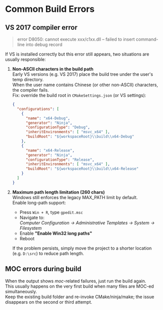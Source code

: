 # Common Build Errors

## VS 2017 compiler error

> error D8050: cannot execute xxx/c1xx.dll – failed to insert command-line into debug record

If VS is installed correctly but this error still appears, two situations are usually responsible:

1. **Non-ASCII characters in the build path**  
   Early VS versions (e.g. VS 2017) place the build tree under the user's temp directory.  
   When the user name contains Chinese (or other non-ASCII) characters, the compiler fails.  
   Fix: override the build root in `CMakeSettings.json` (or VS settings):

   ```json
   {
     "configurations": [
       {
         "name": "x64-Debug",
         "generator": "Ninja",
         "configurationType": "Debug",
         "inheritEnvironments": [ "msvc_x64" ],
         "buildRoot": "${workspaceRoot}\\build\\x64-Debug"
       },
       {
         "name": "x64-Release",
         "generator": "Ninja",
         "configurationType": "Release",
         "inheritEnvironments": [ "msvc_x64" ],
         "buildRoot": "${workspaceRoot}\\build\\x64-Release"
       }
     ]
   }
   ```

2. **Maximum path length limitation (260 chars)**  
   Windows still enforces the legacy MAX_PATH limit by default.  
   Enable long-path support:

   - Press `Win + R`, type `gpedit.msc`  
   - Navigate to:  
     *Computer Configuration → Administrative Templates → System → Filesystem*  
   - Enable **"Enable Win32 long paths"**  
   - Reboot

   If the problem persists, simply move the project to a shorter location (e.g. `D:\src`) to reduce path length.

## MOC errors during build

When the output shows *moc*-related failures, just run the build again.  
This usually happens on the very first build when many files are MOC-ed simultaneously.  
Keep the existing build folder and re-invoke CMake/ninja/make; the issue disappears on the second or third attempt.